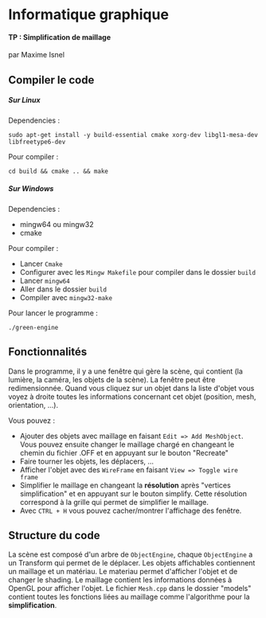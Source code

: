 # Informatique graphique
#### TP : Simplification de maillage

par Maxime Isnel

## Compiler le code

##### Sur Linux

Dependencies :

```sudo apt-get install -y build-essential cmake xorg-dev libgl1-mesa-dev libfreetype6-dev```

Pour compiler :

```cd build && cmake .. && make```

##### Sur Windows

Dependencies :

* mingw64 ou mingw32
* cmake

Pour compiler :

* Lancer ```Cmake```
* Configurer avec les ```Mingw Makefile``` pour compiler dans le dossier ```build```
* Lancer ```mingw64```
* Aller dans le dossier ```build```
* Compiler avec ```mingw32-make```

Pour lancer le programme :

 ```./green-engine```

## Fonctionnalités

Dans le programme, il y a une fenêtre qui gère la scène, qui contient (la lumière, la caméra, les objets de la scène). La fenêtre peut être redimensionnée. Quand vous cliquez sur un objet dans la liste d'objet vous voyez à droite toutes les informations concernant cet objet (position, mesh, orientation, ...).

Vous pouvez :

 * Ajouter des objets avec maillage en faisant ```Edit => Add MeshObject```. Vous pouvez ensuite changer le maillage chargé en changeant le chemin du fichier .OFF et en appuyant sur le bouton "Recreate"
 * Faire tourner les objets, les déplacers, ...
 * Afficher l'objet avec des ```WireFrame``` en faisant ```View => Toggle wire frame```
 * Simplifier le maillage en changeant la **résolution** après "vertices simplification" et en appuyant sur le bouton simplify. Cette résolution correspond à la grille qui permet de simplifier le maillage.
 * Avec ```CTRL + H``` vous pouvez cacher/montrer l'affichage des fenêtre.

 ## Structure du code

 La scène est composé d'un arbre de ```ObjectEngine```, chaque ```ObjectEngine``` a un Transform qui permet de le déplacer. Les objets affichables contiennent un maillage et un matériau. Le materiau permet d'afficher l'objet et de changer le shading. Le maillage contient les informations données à OpenGL pour afficher l'objet. Le fichier ```Mesh.cpp``` dans le dossier "models" contient toutes les fonctions liées au maillage comme l'algorithme pour la **simplification**.

